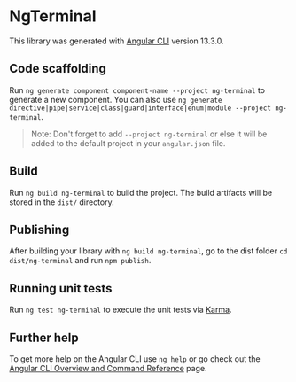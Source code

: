 # NgTerminal

This library was generated with [Angular CLI](https://github.com/angular/angular-cli) version 13.3.0.

## Code scaffolding

Run `ng generate component component-name --project ng-terminal` to generate a new component. You can also use `ng generate directive|pipe|service|class|guard|interface|enum|module --project ng-terminal`.

> Note: Don't forget to add `--project ng-terminal` or else it will be added to the default project in your `angular.json` file.

## Build

Run `ng build ng-terminal` to build the project. The build artifacts will be stored in the `dist/` directory.

## Publishing

After building your library with `ng build ng-terminal`, go to the dist folder `cd dist/ng-terminal` and run `npm publish`.

## Running unit tests

Run `ng test ng-terminal` to execute the unit tests via [Karma](https://karma-runner.github.io).

## Further help

To get more help on the Angular CLI use `ng help` or go check out the [Angular CLI Overview and Command Reference](https://angular.io/cli) page.
